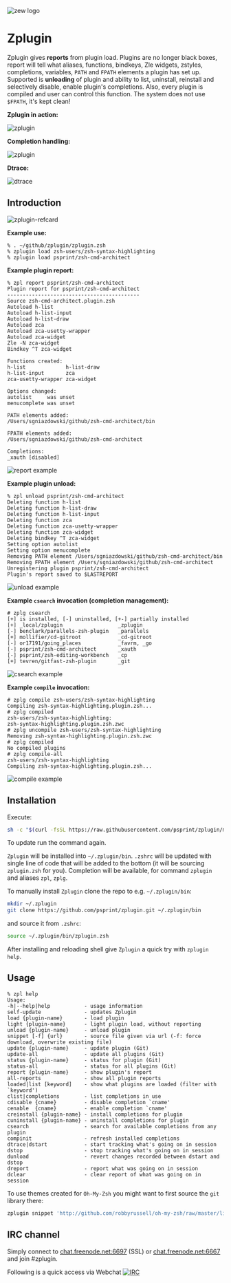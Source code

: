 ![zew logo](http://imageshack.com/a/img907/2224/62TFk9.png)

# Zplugin

Zplugin gives **reports** from plugin load. Plugins are no longer black boxes,
report will tell what aliases, functions, bindkeys, Zle widgets, zstyles,
completions, variables, `PATH` and `FPATH` elements a plugin has set up. Supported is
**unloading** of plugin and ability to list, uninstall, reinstall and selectively
disable, enable plugin's completions. Also, every plugin is compiled and user
can control this function. The system does not use `$FPATH`, it's kept clean!

**Zplugin in action:**

![zplugin](http://imageshack.com/a/img905/5575/n3p47o.gif)

**Completion handling:**

![zplugin](http://imageshack.com/a/img907/2167/CATuag.gif)

**Dtrace:**

![dtrace](http://imageshack.com/a/img924/2539/eCfnUD.gif)

## Introduction

![zplugin-refcard](http://imageshack.com/a/img924/7014/KKkzny.png)

**Example use:**

```
% . ~/github/zplugin/zplugin.zsh
% zplugin load zsh-users/zsh-syntax-highlighting
% zplugin load psprint/zsh-cmd-architect
```

**Example plugin report:**

```
% zpl report psprint/zsh-cmd-architect
Plugin report for psprint/zsh-cmd-architect
-------------------------------------------
Source zsh-cmd-architect.plugin.zsh
Autoload h-list
Autoload h-list-input
Autoload h-list-draw
Autoload zca
Autoload zca-usetty-wrapper
Autoload zca-widget
Zle -N zca-widget
Bindkey ^T zca-widget

Functions created:
h-list             h-list-draw
h-list-input       zca
zca-usetty-wrapper zca-widget

Options changed:
autolist     was unset
menucomplete was unset

PATH elements added:
/Users/sgniazdowski/github/zsh-cmd-architect/bin

FPATH elements added:
/Users/sgniazdowski/github/zsh-cmd-architect

Completions:
_xauth [disabled]
```

![report example](http://imageshack.com/a/img923/4237/OHC0i5.png)

**Example plugin unload:**

```
% zpl unload psprint/zsh-cmd-architect
Deleting function h-list
Deleting function h-list-draw
Deleting function h-list-input
Deleting function zca
Deleting function zca-usetty-wrapper
Deleting function zca-widget
Deleting bindkey ^T zca-widget
Setting option autolist
Setting option menucomplete
Removing PATH element /Users/sgniazdowski/github/zsh-cmd-architect/bin
Removing FPATH element /Users/sgniazdowski/github/zsh-cmd-architect
Unregistering plugin psprint/zsh-cmd-architect
Plugin's report saved to $LASTREPORT
```

![unload example](http://imageshack.com/a/img921/9896/rMMnQ1.png)

**Example `csearch` invocation (completion management):**

```
# zplg csearch
[+] is installed, [-] uninstalled, [+-] partially installed
[+] _local/zplugin                  _zplugin
[-] benclark/parallels-zsh-plugin   _parallels
[+] mollifier/cd-gitroot            _cd-gitroot
[-] or17191/going_places            _favrm, _go
[-] psprint/zsh-cmd-architect       _xauth
[-] psprint/zsh-editing-workbench   _cp
[+] tevren/gitfast-zsh-plugin       _git
```

![csearch example](http://imageshack.com/a/img921/5741/QJaO8q.png)

**Example `compile` invocation:**

```
# zplg compile zsh-users/zsh-syntax-highlighting
Compiling zsh-syntax-highlighting.plugin.zsh...
# zplg compiled
zsh-users/zsh-syntax-highlighting:
zsh-syntax-highlighting.plugin.zsh.zwc
# zplg uncompile zsh-users/zsh-syntax-highlighting
Removing zsh-syntax-highlighting.plugin.zsh.zwc
# zplg compiled
No compiled plugins
# zplg compile-all
zsh-users/zsh-syntax-highlighting
Compiling zsh-syntax-highlighting.plugin.zsh...
```

![compile example](http://imageshack.com/a/img923/6655/gexv8M.png)

## Installation

Execute:

```sh
sh -c "$(curl -fsSL https://raw.githubusercontent.com/psprint/zplugin/master/doc/install.sh)"
```

To update run the command again.

`Zplugin` will be installed into `~/.zplugin/bin`. `.zshrc` will be updated with
single line of code that will be added to the bottom (it will be sourcing
`zplugin.zsh` for you). Completion will be available, for command `zplugin` and
aliases `zpl`, `zplg`.

To manually install `Zplugin` clone the repo to e.g. `~/.zplugin/bin`:

```sh
mkdir ~/.zplugin
git clone https://github.com/psprint/zplugin.git ~/.zplugin/bin
```

and source it from `.zshrc`:

```sh
source ~/.zplugin/bin/zplugin.zsh
```

After installing and reloading shell give `Zplugin` a quick try with `zplugin help`.

## Usage

```
% zpl help
Usage:
-h|--help|help           - usage information
self-update              - updates Zplugin
load {plugin-name}       - load plugin
light {plugin-name}      - light plugin load, without reporting
unload {plugin-name}     - unload plugin
snippet [-f] {url}       - source file given via url (-f: force download, overwrite existing file)
update {plugin-name}     - update plugin (Git)
update-all               - update all plugins (Git)
status {plugin-name}     - status for plugin (Git)
status-all               - status for all plugins (Git)
report {plugin-name}     - show plugin's report
all-reports              - show all plugin reports
loaded|list [keyword]    - show what plugins are loaded (filter with `keyword')
clist|completions        - list completions in use
cdisable {cname}         - disable completion `cname'
cenable  {cname}         - enable completion `cname'
creinstall {plugin-name} - install completions for plugin
cuninstall {plugin-name} - uninstall completions for plugin
csearch                  - search for available completions from any plugin
compinit                 - refresh installed completions
dtrace|dstart            - start tracking what's going on in session
dstop                    - stop tracking what's going on in session
dunload                  - revert changes recorded between dstart and dstop
dreport                  - report what was going on in session
dclear                   - clear report of what was going on in session
```

To use themes created for `Oh-My-Zsh` you might want to first source the `git` library there:

```sh
zplugin snippet 'http://github.com/robbyrussell/oh-my-zsh/raw/master/lib/git.zsh'
```

## IRC channel
Simply connect to [chat.freenode.net:6697](ircs://chat.freenode.net:6697/%23zplugin) (SSL) or [chat.freenode.net:6667](irc://chat.freenode.net:6667/%23zplugin) and join #zplugin.

Following is a quick access via Webchat [![IRC](https://kiwiirc.com/buttons/chat.freenode.net/zplugin.png)](https://kiwiirc.com/client/chat.freenode.net:+6697/#zplugin)
